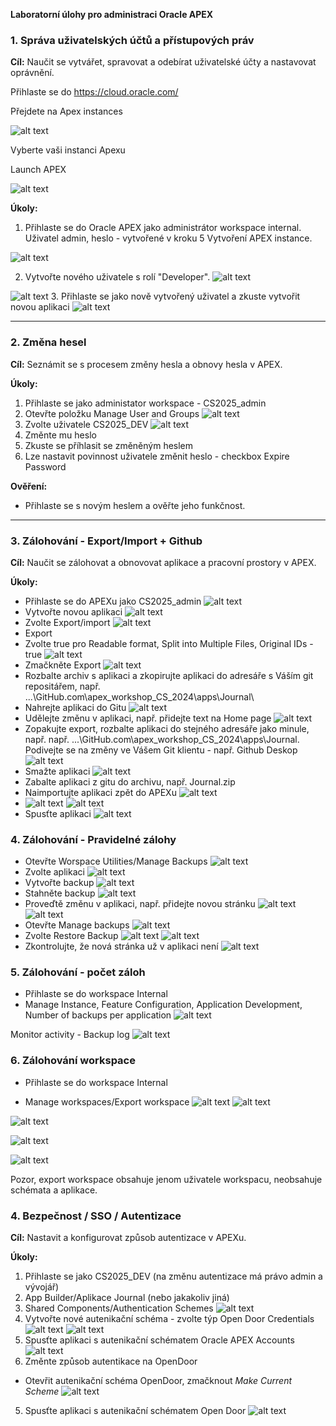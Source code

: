**Laboratorní úlohy pro administraci Oracle APEX**

### 1. Správa uživatelských účtů a přístupových práv
**Cíl:** Naučit se vytvářet, spravovat a odebírat uživatelské účty a nastavovat oprávnění.

Přihlaste se do https://cloud.oracle.com/

Přejdete na Apex instances

![alt text](image.png)

Vyberte vaši instanci Apexu

Launch APEX

![alt text](image-1.png)



**Úkoly:**  
1. Přihlaste se do Oracle APEX jako administrátor workspace internal. Uživatel admin, heslo - vytvořené v kroku 5 Vytvoření APEX instance. 

![alt text](image-2.png)

2. Vytvořte nového uživatele s rolí "Developer".
![alt text](image-3.png)

![alt text](image-4.png)
3. Přihlaste se jako nově vytvořený uživatel a zkuste vytvořit novou aplikaci
![alt text](image-5.png)

---

### 2. Změna hesel
**Cíl:** Seznámit se s procesem změny hesla a obnovy hesla v APEX.

**Úkoly:**  
1. Přihlaste se jako administator workspace - CS2025_admin
2. Otevřte položku Manage User and Groups
![alt text](image-6.png)
3. Zvolte uživatele CS2025_DEV
![alt text](image-7.png)
4. Změnte mu heslo
5. Zkuste se příhlasit se změněným heslem
6. Lze nastavit povinnost uživatele změnit heslo - checkbox Expire Password


**Ověření:**  
- Přihlaste se s novým heslem a ověřte jeho funkčnost.

---

### 3. Zálohování - Export/Import + Github
**Cíl:** Naučit se zálohovat a obnovovat aplikace a pracovní prostory v APEX.

**Úkoly:**  
* Přihlaste se do APEXu jako CS2025_admin
![alt text](image-8.png)
* Vytvořte novou aplikaci
![alt text](image-9.png)
* Zvolte Export/import
![alt text](image-10.png)
* Export
* Zvolte true pro Readable format, Split into Multiple Files, Original IDs - true
![alt text](image-11.png)
* Zmačkněte Export
![alt text](image-12.png)
* Rozbalte archiv s aplikaci a zkopirujte aplikaci do adresáře s Váším git repositářem, např. ...\GitHub.com\apex_workshop_CS_2024\apps\Journal\
* Nahrejte aplikaci do Gitu
![alt text](image-13.png)
* Udělejte změnu v aplikaci, např. přidejte text na Home page
![alt text](image-14.png)
* Zopakujte export, rozbalte aplikaci do stejného adresáře jako minule, např. např. ...\GitHub.com\apex_workshop_CS_2024\apps\Journal\. 
Podivejte se na změny ve Vášem Git klientu - např. Github Deskop
![alt text](image-15.png)
* Smažte aplikaci
![alt text](image-16.png)
* Zabalte aplikaci z gitu do archivu, např. Journal.zip
* Naimportujte aplikaci zpět do APEXu
![alt text](image-17.png)
* ![alt text](image-18.png)
![alt text](image-19.png)
* Spusťte aplikaci
![alt text](image-20.png)


### 4. Zálohování - Pravidelné zálohy
* Otevřte Worspace Utilities/Manage Backups
![alt text](image-21.png)
* Zvolte aplikaci
![alt text](image-22.png)
* Vytvořte backup
![alt text](image-23.png)
* Stahněte backup
![alt text](image-24.png)
* Proveďtě změnu v aplikaci, např. přidejte novou stránku
![alt text](image-25.png)
![alt text](image-26.png)
* Otevřte Manage backups
![alt text](image-27.png)
* Zvolte Restore Backup
![alt text](image-28.png)
![alt text](image-29.png)
* Zkontrolujte, že nová stránka už v aplikaci není
![alt text](image-30.png)
### 5. Zálohování - počet záloh
* Přihlaste se do workspace Internal
* Manage Instance, Feature Configuration, Application Development,
Number of backups per application
![alt text](image-36.png)

Monitor activity - Backup log
![alt text](image-37.png)


### 6. Zálohování workspace
* Přihlaste se do workspace Internal

* Manage workspaces/Export workspace
![alt text](image-31.png)
![alt text](image-32.png)

![alt text](image-33.png)

![alt text](image-35.png)

![alt text](image-34.png)

Pozor, export workspace obsahuje jenom uživatele workspacu, neobsahuje schémata a aplikace. 



### 4. Bezpečnost / SSO / Autentizace
**Cíl:** Nastavit a konfigurovat způsob autentizace v APEXu.

**Úkoly:**  
1. Přihlaste se jako CS2025_DEV (na změnu autentizace má právo admin a vývojář)
2. App Builder/Aplikace Journal (nebo jakakoliv jiná)
3. Shared Components/Authentication Schemes
![alt text](image-38.png)
4. Vytvořte nové autenikační schéma - zvolte týp Open Door Credentials
![alt text](image-39.png)
![alt text](image-40.png)
5. Spusťte aplikaci s autenikační schématem Oracle APEX Accounts
![alt text](image-41.png)
6. Změnte způsob autentikace na OpenDoor
* Otevřit autenikační schéma OpenDoor, zmačknout *Make Current Scheme*
![alt text](image-42.png)
5. Spusťte aplikaci s autenikační schématem Open Door
![alt text](image-43.png)


